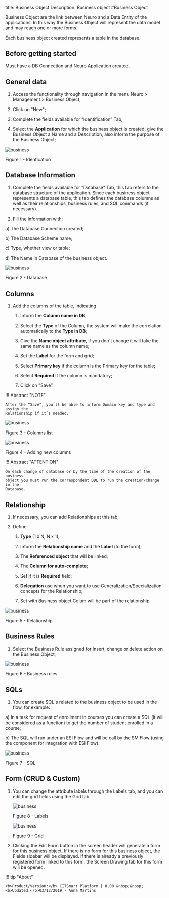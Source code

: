 title: Business Object
Description: Business object
#Business Object


Business Object are the link between Neuro and a Data Entity of the
applications. In this way the Business Object will represent the data model and
may reach one or more forms.

Each business object created represents a table in the database.

Before getting started
----------------------

Must have a DB Connection and Neuro Application created.

## General data

1.  Access the functionality through navigation in the menu Neuro \> Management \> Business Object;

2.  Click on "New";

3.  Complete the fields available for “Identification” Tab;

4.  Select the **Application** for which the business object is created, give
    the Business Object a Name and a Description, also inform the purpose of the
    Business Object;

![business](images/neuro-9.jpg)

Figure 1 - Idenfication


## Database Information

1.	Complete the fields available for “Database” Tab, this tab refers to the database structure of the application. Since each business object represents a database table, this tab defines the database columns as well as their relationships, business rules, and SQL commands (if necessary).

2.	Fill the information with:

a)	The Database Connection created;

b)	The Database Scheme name;

c)	Type, whether view or table;

d)	The Name in Database of the business object.


![business](images/neuro-10.jpg)

Figure 2 - Database


## Columns

1.  Add the columns of the table, indicating

    1.  Inform the **Column name in DB**;

    2.  Select the **Type** of the Column, the system will make the correlation
        automatically to the **Type in DB**;

    3.  Give the **Name object attribute**, if you don´t change it will take the
        same name as the column name;

    4.  Set the **Label** for the form and grid;

    5.  Select **Primary key** if the column is the Primary key for the table;

    6.  Select **Required** if the column is mandatory;

    7.  Click on "Save”.


!!! Abstract "NOTE"

    After the “Save”, you´ll be able to inform Domain key and type and assign the
    Relationship if it´s needed.

![business](images/neuro-11.jpg)

Figure 3 - Columns list

![business](images/neuro-12.jpg)

Figure 4 - Adding new columns

!!! Abstract "ATTENTION"

    On each change of database or by the time of the creation of the business
    object you must run the correspondent DDL to run the creation/change in the
    Database.

## Relationship

1.  If necessary, you can add Relationships at this tab;

2.  Define:

    1.  **Type** (1 x N, N x 1);

    2.  Inform the **Relationship name** and the **Label** (to the form);

    3.  The **Referenced object** that will be linked;

    4.  The **Column for auto-complete**;

    5.  Set If it is **Required** field;

    6.  **Delegation** use when you want to use Generalization/Specialization
        concepts for the Relationship;

    7.  Set with Business object Colum will be part of the relationship.
    
![business](images/neuro-13.jpg)

Figure 5 - Relationship 


## Business Rules

1.	Select the Business Rule assigned for insert, change or delete action on the Business Object;


![business](images/neuro-14.jpg)

Figure 6 - Business rules
    
## SQLs 

1.	You can create SQL´s related to the business object to be used in the flow, for example: 

a)	In a task for request of enrollment in courses you can create a SQL (it will be considered as a function)  to get the number of student enrolled in a course;

b)	The SQL will run under an ESI Flow and will be call by the SM Flow (using the component for integration with ESI Flow).  
    
![business](images/neuro-15.jpg)

Figure 7 - SQL

## Form (CRUD & Custom)

1.	You can change the attribute labels through the Labels tab, and you can edit the grid fields using the Grid tab.

    ![business](images/neuro-16.jpg)

    Figure 8 - Labels


    ![business](images/neuro-17.jpg)

    Figure 9 - Grid

2.	Clicking the Edit Form button in the screen header will generate a form for this business object. If there is no form for this business object, the Fields sidebar will be displayed. If there is already a previously registered form linked to this form, the Screen Drawing tab for this form will be opened.



!!! tip "About"

    <b>Product/Version:</b> CITSmart Platform | 8.00 &nbsp;&nbsp;
    <b>Updated:</b>03/12/2019 - Anna Martins  
